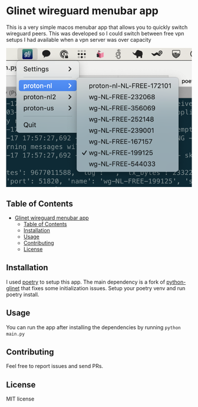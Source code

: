 # Glinet wireguard menubar app

This is a very simple macos menubar app that allows you to quickly switch wireguard peers. This was developed so I could switch between free vpn setups I had available when a vpn server was over capacity

![example image](image.png)

## Table of Contents

- [Glinet wireguard menubar app](#glinet-wireguard-menubar-app)
  - [Table of Contents](#table-of-contents)
  - [Installation](#installation)
  - [Usage](#usage)
  - [Contributing](#contributing)
  - [License](#license)

## Installation

I used [poetry](https://python-poetry.org/) to setup this app. The main dependency is a fork of [python-glinet](https://github.com/tomtana/python-glinet) that fixes some initialization issues. Setup your poetry venv and run poetry install.

## Usage

You can run the app after installing the dependencies by running `python main.py`

## Contributing

Feel free to report issues and send PRs. 

## License

MIT license
